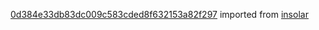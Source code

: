 [0d384e33db83dc009c583cded8f632153a82f297](https://github.com/insolar/insolar/commit/0d384e33db83dc009c583cded8f632153a82f297) imported from [insolar](https://github.com/insolar/insolar)
